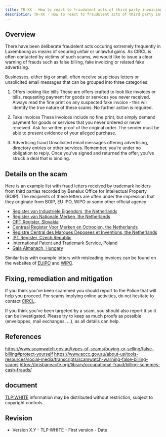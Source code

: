 ```yaml
---
title: TR-XX - How to react to fraudulent acts of third party invoicing or requesting funds without showing any purchase order
description: TR-XX - How to react to fraudulent acts of third party invoicing or requesting funds without showing any purchase order
---
```


Overview
--------

There have been deliberate fraudelent acts occuring extremely frequently in Luxembourg as means of securing unfair or unlawful gains. As CIRCL is often contacted by victims of such scams, we would like to issue a clear warning of frauds such as false billing, fake invoicing or related fake advertising.

Businesses, either big or small, often receive suspicious letters or unsolicited email messages that can be grouped into three categories:

1. Offers looking like bills
These are offers crafted to look like invoices or bills, requesting payment for goods or services you never received. Always read the fine print on any suspected fake invoice - this will identify the true nature of these scams. No further action is required.

2. Fake invoices
These invoices include no fine print, but simply demand payment for goods or services that you never ordered or never received. Ask for written proof of the original order. The sender must be able to present evidence of your alleged purchase.

3. Advertising fraud
Unsolicited email messages offering advertising, directory entries or other services. Remember, you’re under no obligation to reply. Once you’ve signed and returned the offer, you’ve struck a deal that is binding.

Details on the scam
----------------------------
Here is an example list with fraud letters received by trademark holders from third parties recorded by Benelux Office for Intellectual Property (BOIP). The recipients of these letters are often under the impression that they originate from BOIP, EU IPO, WIPO or some other official agency:

- [Register van Industriële Eigendom, the Netherlands](https://www.boip.int/wps/wcm/connect/www/b324e626-f64f-4f1c-98d3-1e01f01414ab/Reg+IE.pdf?MOD=AJPERES)
- [Register van Nationale Merken, the Netherlands](https://www.boip.int/wps/wcm/connect/www/ce3ea6cd-93cd-41cc-9d7f-d95072948692/Reg+Nat+Merken.pdf?MOD=AJPERES)
- [OPT Register, Slovakia](https://www.boip.int/wps/wcm/connect/www/0d2857f6-f880-4c49-9a6d-2e19fba446a1/OPT+register.pdf?MOD=AJPERES)
- [Centraal Register Voor Merken en Octrooien, the Netherlands](https://www.boip.int/wps/wcm/connect/www/12392c76-a3d7-4f8d-ab82-28a05f232a52/CRMO.pdf?MOD=AJPERES)
- [Registre Central des Marques Deposees et Inventions, the Netherlands](https://www.boip.int/wps/wcm/connect/www/588a8ab3-c037-4b0e-861b-c9bf5db83883/RCdMDeI.pdf?MOD=AJPERES)
- [IPT Register, Czech Republic](https://www.boip.int/wps/wcm/connect/www/39046a65-4fc0-4793-8cf4-785d99f5ab39/IPT+Register.pdf?MOD=AJPERES)
- [International Patent and Trademark Service, Poland](https://www.boip.int/wps/wcm/connect/www/2b940c93-b826-4363-995a-be3327680ac8/IPTS+%281%29.pdf?MOD=AJPERES)
- [Gaia Almanach, Hungary](https://www.boip.int/wps/wcm/connect/www/d90298d3-f08b-4c9f-a92f-2bd2979aa6f2/Gaia+Almanach.pdf?MOD=AJPERES)

Similar lists with example letters with misleading invoices can be found on the websites of [EUIPO](https://euipo.europa.eu/ohimportal/en/misleading-invoices) and [WIPO](http://www.wipo.int/madrid/en/fees/invoices_2015.html). 

Fixing, remediation and mitigation
----------------------------------

If you think you’ve been scammed you should report to the Police that will help you proceed. For scams implying online activities, do not hesitate to contact [CIRCL](mailto:info@circl.lu).

If you think you’ve been targeted by a scam, you should also report it so it can be investigated. Please try to keep as much proofs as possible (enveloppes, mail exchanges, ...), as all details can help.


References
----------
https://www.scamwatch.gov.au/types-of-scams/buying-or-selling/false-billing#protect-yourself
https://www.accc.gov.au/about-us/tools-resources/social-media/transcripts/scamwatch-warning-false-billing-scams
https://brisbaneacfe.org/library/occupational-fraud/billing-schemes-cash-frauds/

document
-------------------------------

[TLP:WHITE](/pub/traffic-light-protocol/) information may be distributed without restriction, subject to copyright controls.


Revision
--------

- Version X.Y - TLP:WHITE - First version - Date

